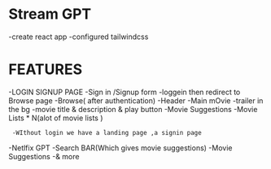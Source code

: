 # Stream GPT

-create react app
-configured tailwindcss


# FEATURES
  -LOGIN SIGNUP PAGE
   -Sign in /Signup form
   -loggein then redirect to Browse page
  -Browse( after authentication)
    -Header
    -Main mOvie
     -trailer in the bg
     -movie title & description & play button
     -Movie Suggestions 
      -Movie Lists * N(alot of movie lists )

     -WIthout login we have a landing page ,a signin page 

-Netlfix GPT
  -Search BAR(Which gives movie suggestions)
  -Movie Suggestions
  -& more
